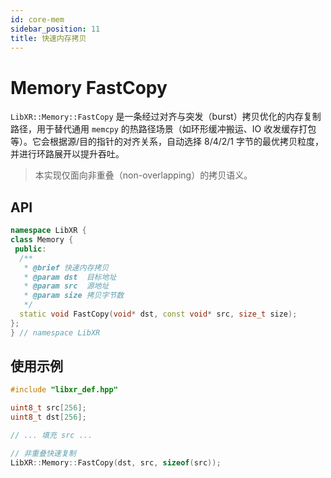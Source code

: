 ```yaml
---
id: core-mem
sidebar_position: 11
title: 快速内存拷贝
---
```


# Memory FastCopy

`LibXR::Memory::FastCopy`
是一条经过对齐与突发（burst）拷贝优化的内存复制路径，用于替代通用 `memcpy` 的热路径场景（如环形缓冲搬运、IO 收发缓存打包等）。它会根据源/目的指针的对齐关系，自动选择 8/4/2/1 字节的最优拷贝粒度，并进行环路展开以提升吞吐。

> 本实现仅面向非重叠（non-overlapping）的拷贝语义。

## API

``` cpp
namespace LibXR {
class Memory {
 public:
  /**
   * @brief 快速内存拷贝
   * @param dst  目标地址
   * @param src  源地址
   * @param size 拷贝字节数
   */
  static void FastCopy(void* dst, const void* src, size_t size);
};
} // namespace LibXR
```

## 使用示例

``` cpp
#include "libxr_def.hpp"

uint8_t src[256];
uint8_t dst[256];

// ... 填充 src ...

// 非重叠快速复制
LibXR::Memory::FastCopy(dst, src, sizeof(src));
```
